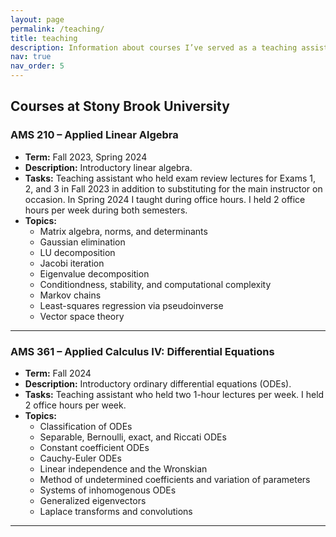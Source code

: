```yaml
---
layout: page
permalink: /teaching/
title: teaching
description: Information about courses I’ve served as a teaching assistant for.
nav: true
nav_order: 5
---
```


## Courses at Stony Brook University

### **AMS 210 – Applied Linear Algebra**

- **Term:** Fall 2023, Spring 2024
- **Description:** Introductory linear algebra.
- **Tasks:** Teaching assistant who held exam review lectures for Exams 1, 2, and 3 in Fall 2023 in addition to substituting for the main instructor on occasion. In Spring 2024 I taught during office hours. I held 2 office hours per week during both semesters.
- **Topics:**
  - Matrix algebra, norms, and determinants
  - Gaussian elimination
  - LU decomposition
  - Jacobi iteration
  - Eigenvalue decomposition
  - Conditiondness, stability, and computational complexity
  - Markov chains
  - Least-squares regression via pseudoinverse
  - Vector space theory

---

### **AMS 361 – Applied Calculus IV: Differential Equations**

- **Term:** Fall 2024
- **Description:** Introductory ordinary differential equations (ODEs).
- **Tasks:** Teaching assistant who held two 1-hour lectures per week. I held 2 office hours per week.
- **Topics:**
  - Classification of ODEs  
  - Separable, Bernoulli, exact, and Riccati ODEs
  - Constant coefficient ODEs
  - Cauchy-Euler ODEs
  - Linear independence and the Wronskian
  - Method of undetermined coefficients and variation of parameters
  - Systems of inhomogenous ODEs
  - Generalized eigenvectors
  - Laplace transforms and convolutions

---

